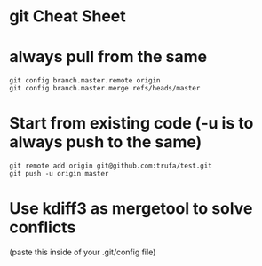 git Cheat Sheet
==============

always pull from the same
==============
    git config branch.master.remote origin
    git config branch.master.merge refs/heads/master

Start from existing code (-u is to always push to the same)
==============
    git remote add origin git@github.com:trufa/test.git
    git push -u origin master 

Use kdiff3 as mergetool to solve conflicts
==============
(paste this inside of your .git/config file)
